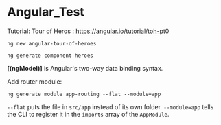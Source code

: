 # Angular_Test

Tutorial: Tour of Heros : https://angular.io/tutorial/toh-pt0

 

```
ng new angular-tour-of-heroes
```

`ng generate component heroes`

**[(ngModel)]** is Angular's two-way data binding syntax.



Add router module: 

```
ng generate module app-routing --flat --module=app
```

`--flat` puts the file in `src/app` instead of its own folder.
`--module=app` tells the CLI to register it in the `imports` array of the `AppModule`.